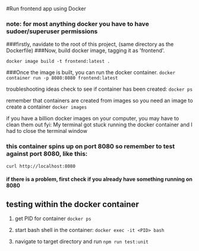 #Run frontend app using Docker

### note: for most anything docker you have to have sudoer/superuser permissions

###firstly, navidate to the root of this project, (same directory as the Dockerfile)
###Now, build docker image, tagging it as 'frontend'.

`docker image build -t frontend:latest .`

###Once the image is built, you can run the docker container.
`docker container run -p 8080:8080 frontend:latest`

troubleshooting ideas
check to see if container has been created:
`docker ps`

remember that containers are created from images so you need an image to create a container
`docker images`

if you have a billion docker images on your computer, you may have to clean them out
fyi: My terminal got stuck running the docker container and I had to close the terminal window

### this container spins up on port 8080 so remember to test against port 8080, like this:

`curl http://localhost:8080`

#### if there is a problem, first check if you already have something running on 8080

## testing within the docker container

1. get PID for container `docker ps`

2. start bash shell in the container: `docker exec -it <PID> bash`

3. navigate to target directory and run `npm run test:unit`
